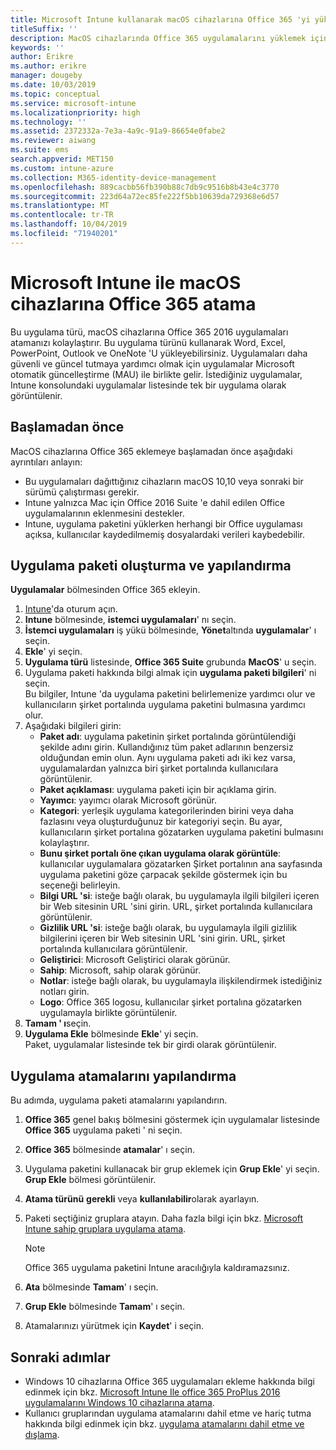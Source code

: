 ```yaml
---
title: Microsoft Intune kullanarak macOS cihazlarına Office 365 'yi yüklemeyin
titleSuffix: ''
description: MacOS cihazlarında Office 365 uygulamalarını yüklemek için Microsoft Intune nasıl kullanabileceğinizi öğrenin.
keywords: ''
author: Erikre
ms.author: erikre
manager: dougeby
ms.date: 10/03/2019
ms.topic: conceptual
ms.service: microsoft-intune
ms.localizationpriority: high
ms.technology: ''
ms.assetid: 2372332a-7e3a-4a9c-91a9-86654e0fabe2
ms.reviewer: aiwang
ms.suite: ems
search.appverid: MET150
ms.custom: intune-azure
ms.collection: M365-identity-device-management
ms.openlocfilehash: 889cacbb56fb390b88c7db9c9516b8b43e4c3770
ms.sourcegitcommit: 223d64a72ec85fe222f5bb10639da729368e6d57
ms.translationtype: MT
ms.contentlocale: tr-TR
ms.lasthandoff: 10/04/2019
ms.locfileid: "71940201"
---
```

# <a name="assign-office-365-to-macos-devices-with-microsoft-intune"></a>Microsoft Intune ile macOS cihazlarına Office 365 atama

Bu uygulama türü, macOS cihazlarına Office 365 2016 uygulamaları atamanızı kolaylaştırır. Bu uygulama türünü kullanarak Word, Excel, PowerPoint, Outlook ve OneNote 'U yükleyebilirsiniz. Uygulamaları daha güvenli ve güncel tutmaya yardımcı olmak için uygulamalar Microsoft otomatik güncelleştirme (MAU) ile birlikte gelir. İstediğiniz uygulamalar, Intune konsolundaki uygulamalar listesinde tek bir uygulama olarak görüntülenir.


## <a name="before-you-start"></a>Başlamadan önce

MacOS cihazlarına Office 365 eklemeye başlamadan önce aşağıdaki ayrıntıları anlayın:

- Bu uygulamaları dağıttığınız cihazların macOS 10,10 veya sonraki bir sürümü çalıştırması gerekir.
- Intune yalnızca Mac için Office 2016 Suite 'e dahil edilen Office uygulamalarının eklenmesini destekler.
- Intune, uygulama paketini yüklerken herhangi bir Office uygulaması açıksa, kullanıcılar kaydedilmemiş dosyalardaki verileri kaybedebilir.

## <a name="create-and-configure-the-app-suite"></a>Uygulama paketi oluşturma ve yapılandırma

**Uygulamalar** bölmesinden Office 365 ekleyin.
1. [Intune](https://go.microsoft.com/fwlink/?linkid=2090973)'da oturum açın.
3. **Intune** bölmesinde, **istemci uygulamaları**' nı seçin.
4. **İstemci uygulamaları** iş yükü bölmesinde, **Yönet**altında **uygulamalar**' ı seçin. 
5. **Ekle**' yi seçin.
6. **Uygulama türü** listesinde, **Office 365 Suite** grubunda **MacOS**' u seçin.
7. Uygulama paketi hakkında bilgi almak için **uygulama paketi bilgileri**' ni seçin.  
    Bu bilgiler, Intune 'da uygulama paketini belirlemenize yardımcı olur ve kullanıcıların şirket portalında uygulama paketini bulmasına yardımcı olur.
8. Aşağıdaki bilgileri girin:
    - **Paket adı**: uygulama paketinin şirket portalında görüntülendiği şekilde adını girin. Kullandığınız tüm paket adlarının benzersiz olduğundan emin olun. Aynı uygulama paketi adı iki kez varsa, uygulamalardan yalnızca biri şirket portalında kullanıcılara görüntülenir.
    - **Paket açıklaması**: uygulama paketi için bir açıklama girin.
    - **Yayımcı**: yayımcı olarak Microsoft görünür.
    - **Kategori**: yerleşik uygulama kategorilerinden birini veya daha fazlasını veya oluşturduğunuz bir kategoriyi seçin. Bu ayar, kullanıcıların şirket portalına gözatarken uygulama paketini bulmasını kolaylaştırır.
    - **Bunu şirket portalı öne çıkan uygulama olarak görüntüle**: kullanıcılar uygulamalara gözatarken Şirket portalının ana sayfasında uygulama paketini göze çarpacak şekilde göstermek için bu seçeneği belirleyin.
    - **Bilgi URL 'si**: isteğe bağlı olarak, bu uygulamayla ilgili bilgileri içeren bir Web sitesinin URL 'sini girin. URL, şirket portalında kullanıcılara görüntülenir.
    - **Gizlilik URL 'si**: isteğe bağlı olarak, bu uygulamayla ilgili gizlilik bilgilerini içeren bir Web sitesinin URL 'sini girin. URL, şirket portalında kullanıcılara görüntülenir.
    - **Geliştirici**: Microsoft Geliştirici olarak görünür.
    - **Sahip**: Microsoft, sahip olarak görünür.
    - **Notlar**: isteğe bağlı olarak, bu uygulamayla ilişkilendirmek istediğiniz notları girin.
    - **Logo**: Office 365 logosu, kullanıcılar şirket portalına gözatarken uygulamayla birlikte görüntülenir.
9. **Tamam ' ı**seçin.
10. **Uygulama Ekle** bölmesinde **Ekle**' yi seçin.  
    Paket, uygulamalar listesinde tek bir girdi olarak görüntülenir.

## <a name="configure-app-assignments"></a>Uygulama atamalarını yapılandırma

Bu adımda, uygulama paketi atamalarını yapılandırın. 

1. **Office 365** genel bakış bölmesini göstermek için uygulamalar listesinde **Office 365** uygulama paketi ' ni seçin.
2. **Office 365** bölmesinde **atamalar**' ı seçin.
3. Uygulama paketini kullanacak bir grup eklemek için **Grup Ekle**' yi seçin.  
    **Grup Ekle** bölmesi görüntülenir.
4. **Atama türünü** **gerekli** veya **kullanılabilir**olarak ayarlayın.
5. Paketi seçtiğiniz gruplara atayın. Daha fazla bilgi için bkz. [Microsoft Intune sahip gruplara uygulama atama](apps-deploy.md).

    >[!Note]
    > Office 365 uygulama paketini Intune aracılığıyla kaldıramazsınız.

5. **Ata** bölmesinde **Tamam**' ı seçin.
6. **Grup Ekle** bölmesinde **Tamam**' ı seçin.
7. Atamalarınızı yürütmek için **Kaydet**' i seçin.

## <a name="next-steps"></a>Sonraki adımlar

- Windows 10 cihazlarına Office 365 uygulamaları ekleme hakkında bilgi edinmek için bkz. [Microsoft Intune Ile office 365 ProPlus 2016 uygulamalarını Windows 10 cihazlarına atama](apps-add-office365.md).
- Kullanıcı gruplarından uygulama atamalarını dahil etme ve hariç tutma hakkında bilgi edinmek için bkz. [uygulama atamalarını dahil etme ve dışlama](apps-inc-exl-assignments.md).
